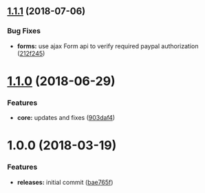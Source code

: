 <a name="1.1.1"></a>
## [1.1.1](https://github.com/hypeJunctionPro/Elgg3-hypePaypalPayments/compare/1.1.0...1.1.1) (2018-07-06)


### Bug Fixes

* **forms:** use ajax Form api to verify required paypal authorization ([212f245](https://github.com/hypeJunctionPro/Elgg3-hypePaypalPayments/commit/212f245))



<a name="1.1.0"></a>
# [1.1.0](https://github.com/hypeJunctionPro/Elgg3-hypePaypalPayments/compare/1.0.0...1.1.0) (2018-06-29)


### Features

* **core:** updates and fixes ([903daf4](https://github.com/hypeJunctionPro/Elgg3-hypePaypalPayments/commit/903daf4))



<a name="1.0.0"></a>
# 1.0.0 (2018-03-19)


### Features

* **releases:** initial commit ([bae765f](https://github.com/hypeJunctionPro/Elgg3-hypePaypalPayments/commit/bae765f))



